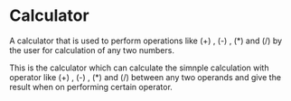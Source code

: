 # Calculator             
A calculator that is used to perform operations like (+) , (-) , (*) and (/) by the user for calculation of any two numbers.
          
This is the calculator which can calculate the simnple calculation with operator like (+) , (-) , (*) and (/) between any
two operands and give the result when on performing certain operator.
